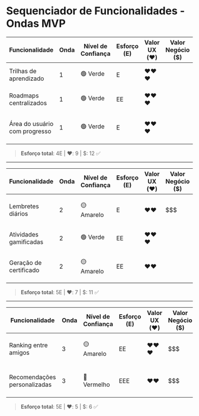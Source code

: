 # Sequenciador de Funcionalidades - Ondas MVP

| Funcionalidade                          | Onda | Nível de Confiança | Esforço (E) | Valor UX (❤️) | Valor Negócio ($) | Observação                                         |
|----------------------------------------|------|---------------------|-------------|----------------|--------------------|----------------------------------------------------|
| Trilhas de aprendizado                 | 1    | 🟢 Verde            | E           | ❤️❤️❤️         | $$$$               | Base estrutural do sistema                         |
| Roadmaps centralizados                | 1    | 🟢 Verde            | EE          | ❤️❤️❤️         | $$$$               | Complemento direto das trilhas                     |
| Área do usuário com progresso         | 1    | 🟢 Verde            | E           | ❤️❤️❤️         | $$$$               | Fundamental para feedback ao usuário               |

> **Esforço total**: 4E | ❤️: 9 | $: 12 ✅

---

| Funcionalidade                          | Onda | Nível de Confiança | Esforço (E) | Valor UX (❤️) | Valor Negócio ($) | Observação                                         |
|----------------------------------------|------|---------------------|-------------|----------------|--------------------|----------------------------------------------------|
| Lembretes diários                      | 2    | 🟡 Amarelo          | E           | ❤️❤️           | $$$                | Estimula hábito, especialmente para Jetson        |
| Atividades gamificadas                | 2    | 🟢 Verde            | EE          | ❤️❤️❤️         | $$$$               | Reforça diversão e motivação                       |
| Geração de certificado                | 2    | 🟡 Amarelo          | EE          | ❤️❤️           | $$$$               | Valoriza o esforço com prova de conclusão          |

> **Esforço total**: 5E | ❤️: 7 | $: 11 ✅

---

| Funcionalidade                          | Onda | Nível de Confiança | Esforço (E) | Valor UX (❤️) | Valor Negócio ($) | Observação                                         |
|----------------------------------------|------|---------------------|-------------|----------------|--------------------|----------------------------------------------------|
| Ranking entre amigos                   | 3    | 🟡 Amarelo          | EE          | ❤️❤️❤️         | $$$                | Estimula competição e engajamento                  |
| Recomendações personalizadas          | 3    | 🔴 Vermelho         | EEE         | ❤️❤️           | $$$                | Exige IA simples ou filtragem — pós-MVP            |

> **Esforço total**: 5E | ❤️: 5 | $: 6 ✅
